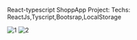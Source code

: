 React-typescript ShoppApp Project:
Techs: ReactJs,Tyscript,Bootsrap,LocalStorage

![1](https://user-images.githubusercontent.com/96912858/232541053-51a3b55a-2dbe-4ebd-a255-2046eaa62514.png)
![2](https://user-images.githubusercontent.com/96912858/232541059-96ad5cb5-46af-4e31-af6c-26dce490399e.png)
